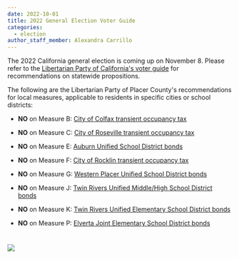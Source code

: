 ```yaml
---
date: 2022-10-01
title: 2022 General Election Voter Guide
categories:
  - election
author_staff_member: Alexandra Carrillo
---
```


The 2022 California general election is coming up on November 8.
Please refer to the
[Libertarian Party of California's voter guide](https://ca.lp.org/wp-content/uploads/2022/09/The-Beacon-_-September-2022-_-Wave-7.html)
for recommendations on statewide propositions.

The following are the Libertarian Party of Placer County's recommendations for local measures,
applicable to residents in specific cities or school districts:

- **NO** on Measure B: [City of Colfax transient occupancy tax](https://www.placercountyelections.gov/Uploads/documents/11082022/Measures/11082022_Measure_B.pdf)

- **NO** on Measure C: [City of Roseville transient occupancy tax](https://www.placercountyelections.gov/Uploads/documents/11082022/Measures/11082022_Measure_C.pdf)

- **NO** on Measure E: [Auburn Unified School District bonds](https://www.placercountyelections.gov/Uploads/documents/11082022/Measures/11082022_Measure_E.pdf)

- **NO** on Measure F: [City of Rocklin transient occupancy tax](https://www.placercountyelections.gov/Uploads/documents/11082022/Measures/11082022_Measure_F.pdf)

- **NO** on Measure G: [Western Placer Unified School District bonds](https://www.placercountyelections.gov/Uploads/documents/11082022/Measures/11082022_Measure_G.pdf)

- **NO** on Measure J: [Twin Rivers Unified Middle/High School District bonds](https://www.placercountyelections.gov/Uploads/documents/11082022/Measures/11082022_Measure_J.pdf)

- **NO** on Measure K: [Twin Rivers Unified Elementary School District bonds](https://www.placercountyelections.gov/Uploads/documents/11082022/Measures/11082022_TwinRiversUSD_Measure_K.pdf)

- **NO** on Measure P: [Elverta Joint Elementary School District bonds](https://www.placercountyelections.gov/Uploads/documents/11082022/Measures/11082022_Measure_P.pdf)

<img src="../../../../../images/ballot.jpeg" style="padding-top:25px">
